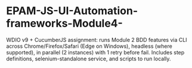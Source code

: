 # EPAM-JS-UI-Automation-frameworks-Module4-
WDIO v9 + CucumberJS assignment: runs Module 2 BDD features via CLI across Chrome/Firefox/Safari (Edge on Windows), headless (where supported), in parallel (2 instances) with 1 retry before fail. Includes step definitions, selenium-standalone service, and scripts to run locally.
